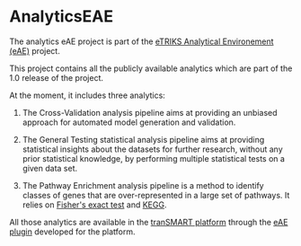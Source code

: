 # AnalyticsEAE

The analytics eAE project is part of the [eTRIKS Analytical Environement (eAE)](http://eae.doc.ic.ac.uk/) project.

This project contains all the publicly available analytics which are part of the 1.0 release of the project.

At the moment, it includes three analytics:

1. The Cross-Validation analysis pipeline aims at providing an unbiased approach for automated model generation and validation.

2. The General Testing statistical analysis pipeline aims at providing statistical insights about the datasets for further research, without any prior statistical knowledge, by performing multiple statistical tests on a given data set.

3. The Pathway Enrichment analysis pipeline is a method to identify classes of genes  that are over-represented in a large set of pathways. It relies on [Fisher's exact test](https://en.wikipedia.org/wiki/Fisher%27s_exact_test) and [KEGG](http://www.genome.jp/kegg/).

All those analytics are available in the [tranSMART platform](https://github.com/transmart/transmartApp) through the [eAE plugin](https://github.com/aoehmichen/eAE) developed for the platform.
